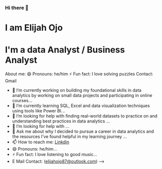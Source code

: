 ### Hi there 👋
# I am Elijah Ojo
# I'm a data Analyst / Business Analyst
About me:
😄 Pronouns: he/him
⚡ Fun fact: I love solving puzzles
Contact: Gmail
- 🔭 I’m currently working on building my foundational skills in data analytics by working on small data projects and participating in online courses...
- 🌱 I’m currently learning SQL, Excel and data visualization techniques using tools like Power BI...
- 👯 I’m looking for help with finding real-world datasets to practice on and understanding best practices in data analytics ...
- 🤔 I’m looking for help with ...
- 💬 Ask me about why I decided to pursue a career in data analytics and the resources I've found helpful in my learning journey ...
- 📫 How to reach me: [Linkdin](https://www.linkedin.com/in/elijah-ojo-8b29351a3)
- 😄 Pronouns: he/him...
- ⚡ Fun fact: I love listening to good music...
- E Mail Contact: (elijahojo87@outlook.com) 
-->

